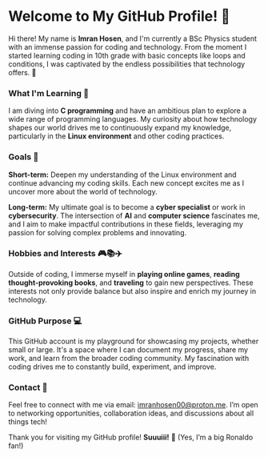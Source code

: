 # Welcome to My GitHub Profile! 👋

Hi there! My name is **Imran Hosen**, and I'm currently a BSc Physics student with an immense passion for coding and technology. From the moment I started learning coding in 10th grade with basic concepts like loops and conditions, I was captivated by the endless possibilities that technology offers. 🚀

### What I'm Learning 🧠

I am diving into **C programming** and have an ambitious plan to explore a wide range of programming languages. My curiosity about how technology shapes our world drives me to continuously expand my knowledge, particularly in the **Linux environment** and other coding practices.

### Goals 🎯

**Short-term:** Deepen my understanding of the Linux environment and continue advancing my coding skills. Each new concept excites me as I uncover more about the world of technology.

**Long-term:** My ultimate goal is to become a **cyber specialist** or work in **cybersecurity**. The intersection of **AI** and **computer science** fascinates me, and I aim to make impactful contributions in these fields, leveraging my passion for solving complex problems and innovating.

### Hobbies and Interests 🎮📚✈️

Outside of coding, I immerse myself in **playing online games**, **reading thought-provoking books**, and **traveling** to gain new perspectives. These interests not only provide balance but also inspire and enrich my journey in technology.

### GitHub Purpose 💻

This GitHub account is my playground for showcasing my projects, whether small or large. It's a space where I can document my progress, share my work, and learn from the broader coding community. My fascination with coding drives me to constantly build, experiment, and improve.

### Contact 📧

Feel free to connect with me via email: [imranhosen00@proton.me](mailto:imranhosen00@proton.me). I’m open to networking opportunities, collaboration ideas, and discussions about all things tech!

Thank you for visiting my GitHub profile! **Suuuiii!** 🙌 (Yes, I’m a big Ronaldo fan!)
